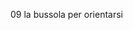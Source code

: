 09 la bussola per orientarsi
<!--La bussola per orientarsi Comunque lo stato di salute è anche uno strumento che serve per far ordine e capire quali sono i professinisti di cui hai bisogno.

Infatti ogni professione non è divisa solo per abilità ma anche per sapere intervenire meglio in una determinata situazione perchè la formazione ricevuta da quel professionista è indirizzata a risolvere il problema di una persona che si trova in una determinata situazione.

Un esempio pratico un massaggiatore e un fisioterapista
Un massaggiatore può magari avere una manualità migliore di un fisioterapista, 
Ma il fisioterapista ha delle competenze e conoscenza indispensabili che sa utilizzare per accompagnare una persona che dopo un incidente si trova nel letto di un ospedale a ritornare a camminare.

Ogni figura e ogni professionista hanno un determinato profilo.

Un esempio è il mal di schiena.
Sapere fare il massaggio non sempre corrisponde al sapere quando, dove e perchè farlo.

Esempio del colpo di martello nel punto giusto

Per questo il lavoro dei professionisti in team è necessario

-->
<!--stackedit_data:
eyJoaXN0b3J5IjpbLTE5OTcwMjcxMzgsLTE0MDcyOTUwMDBdfQ
==
-->
